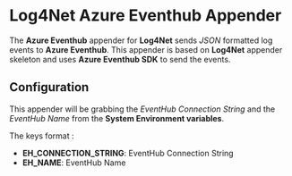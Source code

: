 # Log4Net Azure Eventhub Appender

The **Azure Eventhub** appender for **Log4Net** sends *JSON* formatted log events to **Azure Eventhub**. This appender is based on **Log4Net** appender skeleton and uses **Azure Eventhub SDK** to send the events.

## Configuration

This appender will be grabbing the *EventHub Connection String* and the *EventHub Name* from the **System Environment variables**.

The keys format :

* **EH_CONNECTION_STRING**: EventHub Connection String
* **EH_NAME**: EventHub Name